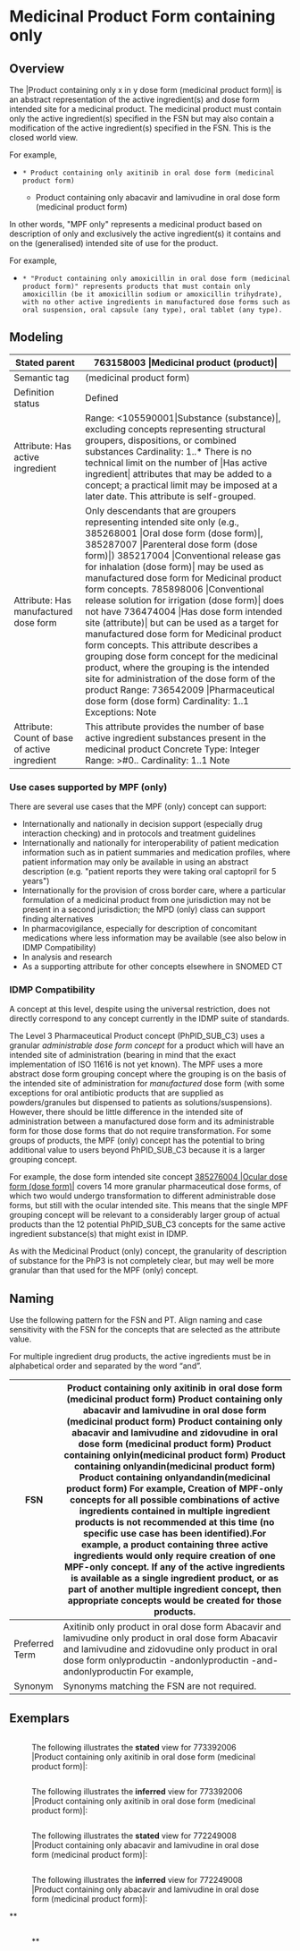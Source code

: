# Medicinal Product Form containing only

## Overview

The |Product containing only x in y dose form (medicinal product form)| is an abstract representation of the active ingredient(s) and dose form intended site for a medicinal product. The medicinal product must contain only the active ingredient(s) specified in the FSN but may also contain a modification of the active ingredient(s) specified in the FSN. This is the closed world view.

For example,

* ```
  * Product containing only axitinib in oral dose form (medicinal product form)
  ```
  * Product containing only abacavir and lamivudine in oral dose form (medicinal product form)

In other words, "MPF only" represents a medicinal product based on description of only and exclusively the active ingredient(s) it contains and on the (generalised) intended site of use for the product.

For example,

* ```
  * "Product containing only amoxicillin in oral dose form (medicinal product form)" represents products that must contain only amoxicillin (be it amoxicillin sodium or amoxicillin trihydrate), with no other active ingredients in manufactured dose forms such as oral suspension, oral capsule (any type), oral tablet (any type). 
  ```

## Modeling

| Stated parent                                 | 763158003 \|Medicinal product (product)\|                                                                                                                                                                                                                                                                                                                                                                                                                                                                                                                                                                                                                                                                                                                                                                                      |
| --------------------------------------------- | ------------------------------------------------------------------------------------------------------------------------------------------------------------------------------------------------------------------------------------------------------------------------------------------------------------------------------------------------------------------------------------------------------------------------------------------------------------------------------------------------------------------------------------------------------------------------------------------------------------------------------------------------------------------------------------------------------------------------------------------------------------------------------------------------------------------------------ |
| Semantic tag                                  | (medicinal product form)                                                                                                                                                                                                                                                                                                                                                                                                                                                                                                                                                                                                                                                                                                                                                                                                       |
| Definition status                             | Defined                                                                                                                                                                                                                                                                                                                                                                                                                                                                                                                                                                                                                                                                                                                                                                                                                        |
| Attribute: Has active ingredient              | Range: <105590001\|Substance (substance)\|, excluding concepts representing structural groupers, dispositions, or combined substances Cardinality: 1..\* There is no technical limit on the number of \|Has active ingredient\| attributes that may be added to a concept; a practical limit may be imposed at a later date. This attribute is self-grouped.                                                                                                                                                                                                                                                                                                                                                                                                                                                                   |
| Attribute: Has manufactured dose form         | Only descendants that are groupers representing intended site only (e.g., 385268001 \|Oral dose form (dose form)\|, 385287007 \|Parenteral dose form (dose form)\|) 385217004 \|Conventional release gas for inhalation (dose form)\| may be used as manufactured dose form for Medicinal product form concepts. 785898006 \|Conventional release solution for irrigation (dose form)\| does not have 736474004 \|Has dose form intended site (attribute)\| but can be used as a target for manufactured dose form for Medicinal product form concepts. This attribute describes a grouping dose form concept for the medicinal product, where the grouping is the intended site for administration of the dose form of the product Range: 736542009 \|Pharmaceutical dose form (dose form) Cardinality: 1..1 Exceptions: Note |
| Attribute: Count of base of active ingredient | This attribute provides the number of base active ingredient substances present in the medicinal product Concrete Type: Integer Range: >#0.. Cardinality: 1..1 Note                                                                                                                                                                                                                                                                                                                                                                                                                                                                                                                                                                                                                                                            |

### **Use cases supported by MPF (only)**

There are several use cases that the MPF (only) concept can support:

* Internationally and nationally in decision support (especially drug interaction checking) and in protocols and treatment guidelines
* Internationally and nationally for interoperability of patient medication information such as in patient summaries and medication profiles, where patient information may only be available in using an abstract description (e.g. "patient reports they were taking oral captopril for 5 years")
* Internationally for the provision of cross border care, where a particular formulation of a medicinal product from one jurisdiction may not be present in a second jurisdiction; the MPD (only) class can support finding alternatives
* In pharmacovigilance, especially for description of concomitant medications where less information may be available (see also below in IDMP Compatibility)
* In analysis and research
* As a supporting attribute for other concepts elsewhere in SNOMED CT

### **IDMP Compatibility**

A concept at this level, despite using the universal restriction, does not directly correspond to any concept currently in the IDMP suite of standards.

The Level 3 Pharmaceutical Product concept (PhPID\_SUB\_C3) uses a granular _administrable dose form concept_ for a product which will have an intended site of administration (bearing in mind that the exact implementation of ISO 11616 is not yet known). The MPF uses a more abstract dose form grouping concept where the grouping is on the basis of the intended site of administration for _manufactured_ dose form (with some exceptions for oral antibiotic products that are supplied as powders/granules but dispensed to patients as solutions/suspensions). However, there should be little difference in the intended site of administration between a manufactured dose form and its administrable form for those dose forms that do not require transformation. For some groups of products, the MPF (only) concept has the potential to bring additional value to users beyond PhPID\_SUB\_C3 because it is a larger grouping concept.

For example, the dose form intended site concept [385276004 |Ocular dose form (dose form)|](http://snomed.info/id/385276004) covers 14 more granular pharmaceutical dose forms, of which two would undergo transformation to different administrable dose forms, but still with the ocular intended site. This means that the single MPF grouping concept will be relevant to a considerably larger group of actual products than the 12 potential PhPID\_SUB\_C3 concepts for the same active ingredient substance(s) that might exist in IDMP.

As with the Medicinal Product (only) concept, the granularity of description of substance for the PhP3 is not completely clear, but may well be more granular than that used for the MPF (only) concept.

## Naming

Use the following pattern for the FSN and PT. Align naming and case sensitivity with the FSN for the concepts that are selected as the attribute value.

For multiple ingredient drug products, the active ingredients must be in alphabetical order and separated by the word “and”.

| FSN            | Product containing only axitinib in oral dose form (medicinal product form) Product containing only abacavir and lamivudine in oral dose form (medicinal product form) Product containing only abacavir and lamivudine and zidovudine in oral dose form (medicinal product form) Product containing onlyin(medicinal product form) Product containing onlyandin(medicinal product form) Product containing onlyandandin(medicinal product form) For example, Creation of MPF-only concepts for all possible combinations of active ingredients contained in multiple ingredient products is not recommended at this time (no specific use case has been identified).For example, a product containing three active ingredients would only require creation of one MPF-only concept. If any of the active ingredients is available as a single ingredient product, or as part of another multiple ingredient concept, then appropriate concepts would be created for those products. |
| -------------- | ----------------------------------------------------------------------------------------------------------------------------------------------------------------------------------------------------------------------------------------------------------------------------------------------------------------------------------------------------------------------------------------------------------------------------------------------------------------------------------------------------------------------------------------------------------------------------------------------------------------------------------------------------------------------------------------------------------------------------------------------------------------------------------------------------------------------------------------------------------------------------------------------------------------------------------------------------------------------------------- |
| Preferred Term | Axitinib only product in oral dose form Abacavir and lamivudine only product in oral dose form Abacavir and lamivudine and zidovudine only product in oral dose form onlyproductin -andonlyproductin -and-andonlyproductin For example,                                                                                                                                                                                                                                                                                                                                                                                                                                                                                                                                                                                                                                                                                                                                             |
| Synonym        | Synonyms matching the FSN are not required.                                                                                                                                                                                                                                                                                                                                                                                                                                                                                                                                                                                                                                                                                                                                                                                                                                                                                                                                         |

## Exemplars

<figure><img src="../../../../../../../authoring/pharmaceutical-and-biologic-product/images/303923316.png" alt=""><figcaption><p>The following illustrates the <strong>stated</strong> view for 773392006 |Product containing only axitinib in oral dose form (medicinal product form)|:</p></figcaption></figure>

<figure><img src="../../../../../../../authoring/pharmaceutical-and-biologic-product/images/174690847.png" alt=""><figcaption><p>The following illustrates the <strong>inferred</strong> view for 773392006 |Product containing only axitinib in oral dose form (medicinal product form)|:</p></figcaption></figure>

<figure><img src="../../../../../../../authoring/pharmaceutical-and-biologic-product/images/174690846.png" alt=""><figcaption><p>The following illustrates the <strong>stated</strong> view for 772249008 |Product containing only abacavir and lamivudine in oral dose form (medicinal product form)|:</p></figcaption></figure>

<figure><img src="../../../../../../../authoring/pharmaceutical-and-biologic-product/images/174690845.png" alt=""><figcaption><p>The following illustrates the <strong>inferred</strong> view for 772249008 |Product containing only abacavir and lamivudine in oral dose form (medicinal product form)|:</p></figcaption></figure>

\*\*

<figure><img src="../../../../../../../authoring/pharmaceutical-and-biologic-product/images/174690844.png" alt=""><figcaption><p>**</p></figcaption></figure>
